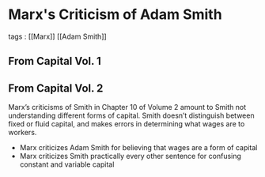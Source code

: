 # Marx's Criticism of Adam Smith

tags
: [[Marx]] [[Adam Smith]]


## From Capital Vol. 1


## From Capital Vol. 2

Marx&rsquo;s criticisms of Smith in Chapter 10 of Volume 2 amount to Smith not understanding different forms of capital. Smith doesn&rsquo;t distinguish between fixed or fluid capital, and makes errors in determining what wages are to workers.

-   Marx criticizes Adam Smith for believing that wages are a form of capital
-   Marx criticizes Smith practically every other sentence for confusing constant and variable capital
